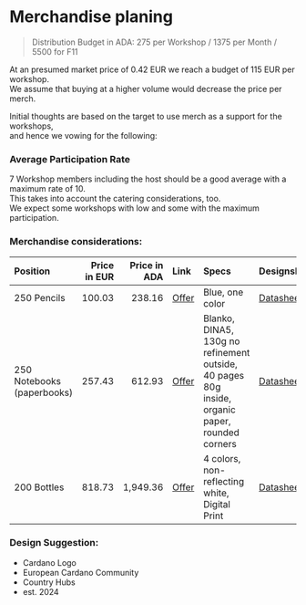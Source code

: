 # Merchandise planing 
> Distribution Budget in ADA: 275 per Workshop / 1375 per Month / 5500 for F11

At an presumed market price of 0.42 EUR we reach a budget of 115 EUR per workshop.  
We assume that buying at a higher volume would decrease the price per merch.  

Initial thoughts are based on the target to use merch as a support for the workshops,  
and hence we vowing for the following:

### Average Participation Rate

7 Workshop members including the host should be a good average with a maximum rate of 10.  
This takes into account the catering considerations, too.  
We expect some workshops with low and some with the maximum participation.  

### Merchandise considerations:

| Position | Price in EUR | Price in ADA | Link | Specs | Designsheet |
|:----- | -----:|------:|:----- |:-----| :---- |
| 250 Pencils | 100.03 | 238.16  | [Offer](https://www.flyeralarm.com/de/p/bleistifte-mit-radiergummi-4227899.html#/p/FV-4802234&/l/6826) | Blue, one color | [Datasheet](https://www.flyeralarm.com/sheets/de/bleistift_radierer.pdf) | 
| 250 Notebooks (paperbooks)| 257.43 | 612.93 | [Offer](https://www.flyeralarm.com/de/p/notizhefte-4342214.html#/p/FV-4578982&/l/7008) | Blanko, DINA5, 130g no refinement outside, 40 pages 80g inside, organic paper, rounded corners  | [Datasheet](https://www.flyeralarm.com/sheets/de/heft_a5_mass.pdf) |
| 200 Bottles | 818.73 | 1,949.36 | [Offer](https://www.flyeralarm.com/de/p/trinkflaschen-mit-karabiner-11405775.html#/p/FV-11405926&/l/10073) | 4 colors, non-reflecting white, Digital Print| [Datasheet](https://www.flyeralarm.com/sheets/de/rw_flasch_karab_400ml_207x100_dd.pdf)|

### Design Suggestion: 

- Cardano Logo
- European Cardano Community
- Country Hubs
- est. 2024
